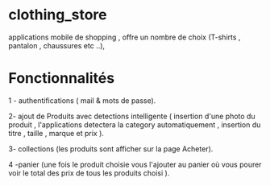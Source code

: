 # clothing_store
applications mobile de shopping , offre un nombre de choix (T-shirts , pantalon , chaussures etc ..),

# Fonctionnalités
1 - authentifications ( mail & mots de passe).

2- ajout de Produits avec detections intelligente ( insertion d'une photo du produit , l'applications detectera   la category automatiquement , insertion du titre , taille , marque et prix ).

3- collections (les produits sont afficher sur la page Acheter).

4 -panier (une fois le produit choisie vous l'ajouter au panier où vous pourer voir le total des prix de tous les produits choisi  ).

